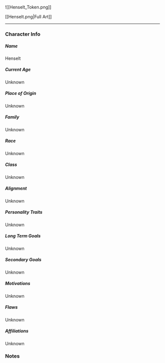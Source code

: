 ![[Henselt_Token.png]]

[[Henselt.png|Full Art]]

---
### Character Info

##### Name 
Henselt
##### Current Age
Unknown
##### Place of Origin
Unknown
##### Family
Unknown
##### Race
Unknown
##### Class
Unknown
##### Alignment
Unknown
##### Personality Traits
Unknown
##### Long Term Goals
Unknown
##### Secondary Goals
Unknown
##### Motivations
Unknown
##### Flaws
Unknown
##### Affiliations
Unknown
### Notes

